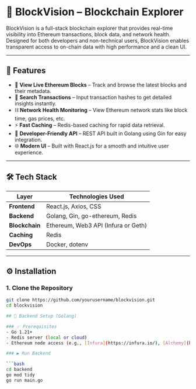 # 🚀 BlockVision – Blockchain Explorer

BlockVision is a full-stack blockchain explorer that provides real-time visibility into Ethereum transactions, block data, and network health. Designed for both developers and non-technical users, BlockVision enables transparent access to on-chain data with high performance and a clean UI.

---

## 📌 Features

- 🔎 **View Live Ethereum Blocks** – Track and browse the latest blocks and their metadata.
- 💸 **Search Transactions** – Input transaction hashes to get detailed insights instantly.
- ⛓️ **Network Health Monitoring** – View Ethereum network stats like block time, gas prices, etc.
- ⚡ **Fast Caching** – Redis-based caching for rapid data retrieval.
- 🧠 **Developer-Friendly API** – REST API built in Golang using Gin for easy integration.
- 🌐 **Modern UI** – Built with React.js for a smooth and intuitive user experience.

---

## 🛠️ Tech Stack

| Layer           | Technologies Used                      |
|----------------|------------------------------------------|
| **Frontend**    | React.js, Axios, CSS                    |
| **Backend**     | Golang, Gin, go-ethereum, Redis         |
| **Blockchain**  | Ethereum, Web3 API (Infura or Geth)     |
| **Caching**     | Redis                                   |
| **DevOps**      | Docker, dotenv                          |

---


## ⚙️ Installation

### 1. Clone the Repository

```bash
git clone https://github.com/yourusername/blockvision.git
cd blockvision

## 🚀 Backend Setup (Golang)

### ✅ Prerequisites
- Go 1.21+
- Redis server (local or cloud)
- Ethereum node access (e.g., [Infura](https://infura.io/), [Alchemy](https://www.alchemy.com/), or local Geth)

### ▶️ Run Backend

```bash
cd backend
go mod tidy
go run main.go

